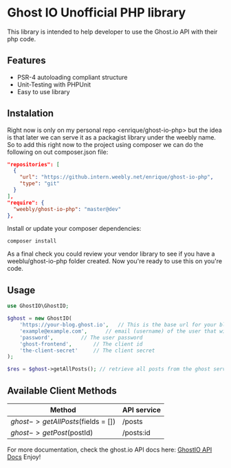 Ghost IO Unofficial PHP library
===============================

This library is intended to help developer to use the Ghost.io API with their php code. 

Features
--------

* PSR-4 autoloading compliant structure
* Unit-Testing with PHPUnit
* Easy to use library


Instalation
-----

Right now is only on my personal repo <enrique/ghost-io-php> but the idea is that later we can serve it as a packagist library under the weebly name. So to add this right now to the project using composer we can do the following on out composer.json file: 

```json
"repositories": [
  {
    "url": "https://github.intern.weebly.net/enrique/ghost-io-php",
    "type": "git"
  }
],
"require": {
  "weebly/ghost-io-php": "master@dev"
},
```

Install or update your composer dependencies:

```shell
composer install
```

As a final check you could review your vendor library to see if you have a weeblu/ghost-io-php folder created. 
Now you're ready to use this on you're code. 

Usage
-----

```php
use GhostIO\GhostIO;

$ghost = new GhostIO(
	'https://your-blog.ghost.io',	// This is the base url for your blog
	'example@example.com',		// email (username) of the user that will do the API requests
	'password',			// The user password
	'ghost-frontend',		// The client id
	'the-client-secret'		// The client secret
);

$res = $ghost->getAllPosts(); // retrieve all posts from the ghost server

```

Available Client Methods
------------------------

| Method                            | API service   |
| --------------------------------- | ------------- |
| $ghost->getAllPosts($fields = []) | /posts        |
| $ghost->getPost($postId)          | /posts:id     |


For more documentation, check the ghost.io API docs here: [GhostIO API Docs](https://api.ghost.org)
Enjoy!